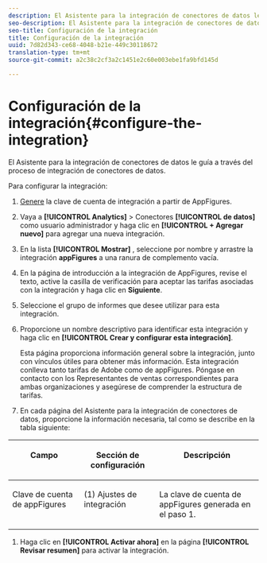 ```yaml
---
description: El Asistente para la integración de conectores de datos le guía a través del proceso de integración de conectores de datos.
seo-description: El Asistente para la integración de conectores de datos le guía a través del proceso de integración de conectores de datos.
seo-title: Configuración de la integración
title: Configuración de la integración
uuid: 7d82d343-ce68-4048-b21e-449c30118672
translation-type: tm+mt
source-git-commit: a2c38c2cf3a2c1451e2c60e003ebe1fa9bfd145d

---
```



# Configuración de la integración{#configure-the-integration}

El Asistente para la integración de conectores de datos le guía a través del proceso de integración de conectores de datos.

Para configurar la integración:

1. [Genere](https://appfigures.com/support/faq/523/connecting-to-adobes-marketing-cloud) la clave de cuenta de integración a partir de AppFigures.
1. Vaya a **[!UICONTROL Analytics]** &gt; Conectores **[!UICONTROL de datos]** como usuario administrador y haga clic en **[!UICONTROL + Agregar nuevo]** para agregar una nueva integración.
1. En la lista **[!UICONTROL Mostrar]** , seleccione por nombre y arrastre la integración **appFigures** a una ranura de complemento vacía.
1. En la página de introducción a la integración de AppFigures, revise el texto, active la casilla de verificación para aceptar las tarifas asociadas con la integración y haga clic en **Siguiente**.
1. Seleccione el grupo de informes que desee utilizar para esta integración.
1. Proporcione un nombre descriptivo para identificar esta integración y haga clic en **[!UICONTROL Crear y configurar esta integración]**.

   Esta página proporciona información general sobre la integración, junto con vínculos útiles para obtener más información. Esta integración conlleva tanto tarifas de Adobe como de appFigures. Póngase en contacto con los Representantes de ventas correspondientes para ambas organizaciones y asegúrese de comprender la estructura de tarifas.
1. En cada página del Asistente para la integración de conectores de datos, proporcione la información necesaria, tal como se describe en la tabla siguiente:

<table id="table_74EC1EEBE7A548AB878AA40187EBCD30"> 
 <thead> 
  <tr valign="top"> 
   <th colname="col2" class="entry"> <p> <b>Campo</b> </p> </th> 
   <th colname="col03" class="entry"> <p> <b>Sección de configuración</b> </p> </th> 
   <th colname="col3" class="entry"> <p> <b>Descripción</b> </p> </th> 
  </tr> 
 </thead>
 <tbody> 
  <tr valign="top"> 
   <td colname="col2"> <p>Clave de cuenta de appFigures </p> </td> 
   <td colname="col03"> <p>(1) Ajustes de integración </p> </td> 
   <td colname="col3"> <p>La clave de cuenta de appFigures generada en el paso 1. </p> </td> 
  </tr> 
 </tbody> 
</table>

1. Haga clic en **[!UICONTROL Activar ahora]** en la página **[!UICONTROL Revisar resumen]** para activar la integración.
